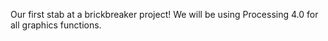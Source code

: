 Our first stab at a brickbreaker project! We will be using Processing 4.0 for all graphics functions.

